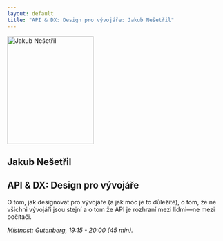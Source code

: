 ```yaml
---
layout: default
title: "API & DX: Design pro vývojáře: Jakub Nešetřil"
---
```


<section id="speakers" class="row speakers-detail">
  <div class="speaker other span3 nohover">
    <a href="https://plus.google.com/117521417953403672212/posts">
      <img src="/data/imgs/recnici/jakub-nesetril.jpg" width="200" height="250" alt="Jakub Nešetřil">
    </a>
    <div class="info">
      <h2>Jakub Nešetřil</h2>
    </div>
  </div>
  <div class="span9 talk-info">
    <h1>API & DX: Design pro vývojáře</h1>
    <p>O tom, jak designovat pro vývojáře (a jak moc je to důležité), o tom, že ne všichni vývojáři jsou stejní a o tom že API je rozhraní mezi lidmi—ne mezi počítači.</p>
    <p><em>Místnost: Gutenberg, 19:15 - 20:00 (45 min).</em></p>
  </div>
</section>
